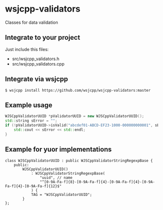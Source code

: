 # wsjcpp-validators
Classes for data validation

## Integrate to your project

Just include this files:

- src/wsjcpp_validators.h
- src/wsjcpp_validators.cpp

## Integrate via wsjcpp

```
$ wsjcpp install https://github.com/wsjcpp/wsjcpp-validators:master
```

## Example usage 

``` cpp
WJSCppValidatorUUID *pValidatorUUID = new WJSCppValidatorUUID();
std::string sError = "";
if (!pValidatorUUID->isValid("abcdef01-ABCD-EF23-1000-000000000001", sError)) {
    std::cout << sError << std::endl;
}
```

## Example for yuor implementations

```
class WJSCppValidatorUUID : public WJSCppValidatorStringRegexpBase {
    public:
        WJSCppValidatorUUID() 
            : WJSCppValidatorStringRegexpBase(
                "uuid", // name
                "^[0-9A-Fa-f]{8}-[0-9A-Fa-f]{4}-[0-9A-Fa-f]{4}-[0-9A-Fa-f]{4}-[0-9A-Fa-f]{12}$"
            ) {
            TAG = "WJSCppValidatorUUID";
        }
};
```